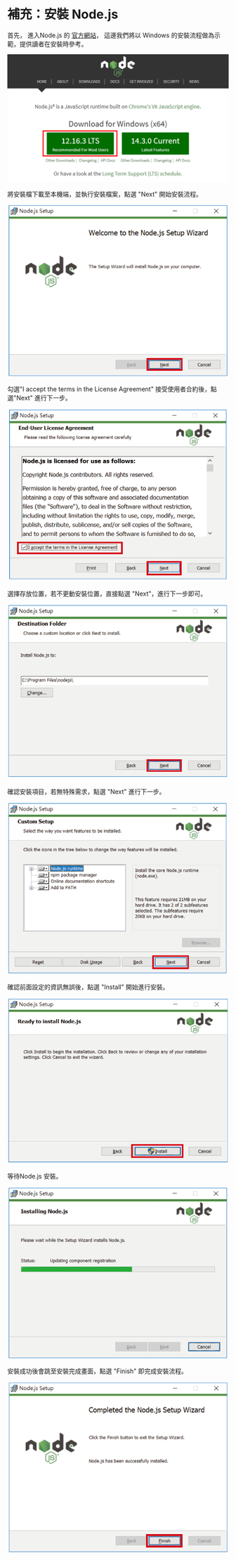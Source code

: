 # 補充：安裝 Node.js

首先， 進入Node.js 的 [官方網站](https://nodejs.org/)， 這邊我們將以 Windows 的安裝流程做為示範，提供讀者在安裝時參考。

![node-1](https://github.com/weichinhsu/react-implement/blob/master/images/ch1/node-1.png?raw=true)

將安裝檔下載至本機端，並執行安裝檔案，點選 "Next" 開始安裝流程。

![node-2](https://github.com/weichinhsu/react-implement/blob/master/images/ch1/node-2.PNG?raw=true)

勾選"I accept the terms in the License Agreement" 接受使用者合約後，點選"Next" 進行下一步。

![node-3](https://github.com/weichinhsu/react-implement/blob/master/images/ch1/node-3.PNG?raw=true)

選擇存放位置，若不更動安裝位置，直接點選 "Next"，進行下一步即可。

![node-4](https://github.com/weichinhsu/react-implement/blob/master/images/ch1/node-4.PNG?raw=true)

確認安裝項目，若無特殊需求，點選 "Next" 進行下一步。

![node-5](https://github.com/weichinhsu/react-implement/blob/master/images/ch1/node-5.PNG?raw=true)

確認前面設定的資訊無誤後，點選 "Install" 開始進行安裝。

![node-6](https://github.com/weichinhsu/react-implement/blob/master/images/ch1/node-6.PNG?raw=true)

等待Node.js 安裝。

![node-7](https://github.com/weichinhsu/react-implement/blob/master/images/ch1/node-7.PNG?raw=true)

安裝成功後會跳至安裝完成畫面，點選 "Finish" 即完成安裝流程。

![node-8](https://github.com/weichinhsu/react-implement/blob/master/images/ch1/node-8.PNG?raw=true)

